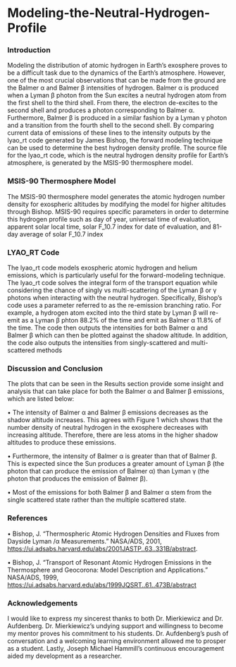 # Modeling-the-Neutral-Hydrogen-Profile

### Introduction

Modeling the distribution of atomic hydrogen in Earth’s exosphere proves to be
a difficult task due to the dynamics of the Earth’s atmosphere. However, one of
the most crucial observations that can be made from the ground are the Balmer α
and Balmer β intensities of hydrogen. Balmer α is produced when a Lyman β
photon from the Sun excites a neutral hydrogen atom from the first shell to the
third shell. From there, the electron de-excites to the second shell and produces a
photon corresponding to Balmer α. Furthermore, Balmer β is produced in a
similar fashion by a Lyman γ photon and a transition from the fourth shell to the
second shell. By comparing current data of emissions of these lines to the
intensity outputs by the lyao_rt code generated by James Bishop, the forward
modeling technique can be used to determine the best hydrogen density profile.
The source file for the lyao_rt code, which is the neutral hydrogen density
profile for Earth’s atmosphere, is generated by the MSIS-90 thermosphere
model.

### MSIS-90 Thermosphere Model

The MSIS-90 thermosphere model generates the atomic hydrogen number
density for exospheric altitudes by modifying the model for higher altitudes
through Bishop. MSIS-90 requires specific parameters in order to determine
this hydrogen profile such as day of year, universal time of evaluation, apparent
solar local time, solar F_10.7 index for date of evaluation, and 81-day average
of solar F_10.7 index

### LYAO_RT Code

The lyao_rt code models exospheric atomic hydrogen and helium emissions,
which is particularly useful for the forward-modeling technique. The lyao_rt
code solves the integral form of the transport equation while considering the
chance of singly vs multi-scattering of the Lyman β or γ photons when
interacting with the neutral hydrogen. Specifically, Bishop’s code uses a
parameter referred to as the re-emission branching ratio. For example, a
hydrogen atom excited into the third state by Lyman β will re-emit as a Lyman
β phton 88.2% of the time and emit as Balmer α 11.8% of the time. The code
then outputs the intensities for both Balmer α and Balmer β which can then be
plotted against the shadow altitude. In addition, the code also outputs the
intensities from singly-scattered and multi-scattered methods

### Discussion and Conclusion

The plots that can be seen in the Results section provide some insight and
analysis that can take place for both the Balmer α and Balmer β emissions,
which are listed below:

• The intensity of Balmer α and Balmer β emissions decreases as the shadow
altitude increases. This agrees with Figure 1 which shows that the number
density of neutral hydrogen in the exosphere decreases with increasing
altitude. Therefore, there are less atoms in the higher shadow altitudes to
produce these emissions.

• Furthermore, the intensity of Balmer α is greater than that of Balmer β. This
is expected since the Sun produces a greater amount of Lyman β (the photon
that can produce the emission of Balmer α) than Lyman γ (the photon that
produces the emission of Balmer β).

• Most of the emissions for both Balmer β and Balmer α stem from the single
scattered state rather than the multiple scattered state. 

### References

• Bishop, J. “Thermospheric Atomic Hydrogen Densities and Fluxes from
Dayside Lyman /α Measurements.” NASA/ADS, 2001,
https://ui.adsabs.harvard.edu/abs/2001JASTP..63..331B/abstract.

• Bishop, J. “Transport of Resonant Atomic Hydrogen Emissions in the
Thermosphere and Geocorona: Model Description and Applications.”
NASA/ADS, 1999,
https://ui.adsabs.harvard.edu/abs/1999JQSRT..61..473B/abstract

### Acknowledgements

I would like to express my sincerest thanks to both Dr. Mierkiewicz and Dr.
Aufdenberg. Dr. Mierkiewicz’s undying support and willingness to become my
mentor proves his commitment to his students. Dr. Aufdenberg’s push of
conversation and a welcoming learning environment allowed me to prosper as
a student. Lastly, Joseph Michael Hammill’s continuous encouragement aided
my development as a researcher. 
